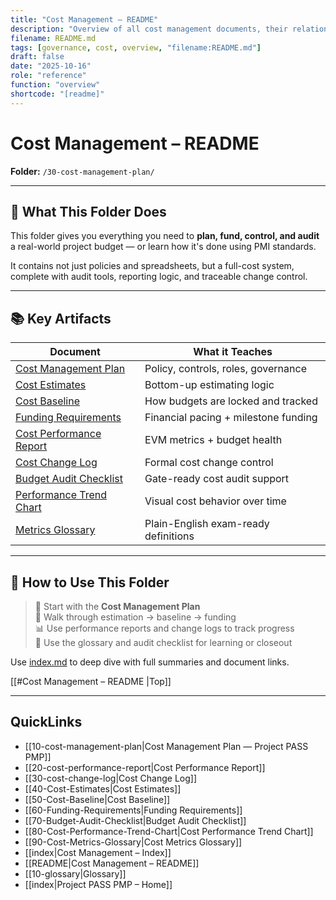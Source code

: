```yaml
---
title: "Cost Management – README"
description: "Overview of all cost management documents, their relationships, and governance alignment under the Project PASS PMP plan."
filename: README.md
tags: [governance, cost, overview, "filename:README.md"]
draft: false
date: "2025-10-16"
role: "reference"
function: "overview"
shortcode: "[readme]"
---
```



# Cost Management – README  
**Folder:** `/30-cost-management-plan/`

---

## 🎯 What This Folder Does

This folder gives you everything you need to **plan, fund, control, and audit** a real-world project budget — or learn how it's done using PMI standards.

It contains not just policies and spreadsheets, but a full-cost system, complete with audit tools, reporting logic, and traceable change control.

---

## 📚 Key Artifacts

| Document | What it Teaches |
|----------|------------------|
| [Cost Management Plan](10-cost-management-plan.md) | Policy, controls, roles, governance |
| [Cost Estimates](40-Cost-Estimates.md) | Bottom-up estimating logic |
| [Cost Baseline](50-Cost-Baseline.md) | How budgets are locked and tracked |
| [Funding Requirements](60-Funding-Requirements.md) | Financial pacing + milestone funding |
| [Cost Performance Report](20-cost-performance-report.md) | EVM metrics + budget health |
| [Cost Change Log](30-cost-change-log.md) | Formal cost change control |
| [Budget Audit Checklist](70-Budget-Audit-Checklist.md) | Gate-ready cost audit support |
| [Performance Trend Chart](80-Cost-Performance-Trend-Chart.md) | Visual cost behavior over time |
| [Metrics Glossary](90-Cost-Metrics-Glossary.md) | Plain-English exam-ready definitions |

---

## 🧭 How to Use This Folder

> 🔑 Start with the **Cost Management Plan**  
> 🔁 Walk through estimation → baseline → funding  
> 📊 Use performance reports and change logs to track progress  
> 🧾 Use the glossary and audit checklist for learning or closeout

Use [index.md](repositories/r30-project-pass-pmp/contents/00-project-pass-pmp/30-cost-managment-plan/index.md) to deep dive with full summaries and document links.

[[#Cost Management – README |Top]]

---

## QuickLinks
- [[10-cost-management-plan|Cost Management Plan — Project PASS PMP]]
- [[20-cost-performance-report|Cost Performance Report]]
- [[30-cost-change-log|Cost Change Log]]
- [[40-Cost-Estimates|Cost Estimates]]
- [[50-Cost-Baseline|Cost Baseline]]
- [[60-Funding-Requirements|Funding Requirements]]
- [[70-Budget-Audit-Checklist|Budget Audit Checklist]]
- [[80-Cost-Performance-Trend-Chart|Cost Performance Trend Chart]]
- [[90-Cost-Metrics-Glossary|Cost Metrics Glossary]]
- [[index|Cost Management – Index]]
- [[README|Cost Management – README]]
- [[10-glossary|Glossary]]
- [[index|Project PASS PMP – Home]]
